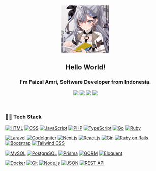 <div align=center>

<img alt="GIF" src="zeta.gif" width="150"  />

## Hello World!

### I'm Faizal Amri, Software Developer from Indonesia.

[![](https://img.shields.io/badge/Website-2D3748?style=flat&logo=About.me&Color=white)](https://profile-snowy.vercel.app)
[![](https://img.shields.io/badge/Gmail-D14836?style=flat&logo=gmail&logoColor=white)](mailto:faizalamri15@gmail.com)
[![](https://img.shields.io/badge/LinkedIn-0077B5?style=flat&logo=linkedin&logoColor=white)](https://www.linkedin.com/in/faizal-amri-47a2541ba)
[![](https://img.shields.io/badge/Instagram-E4405F?style=flat&logo=instagram&logoColor=white)](https://www.instagram.com/faizamr_)

</div>

<br />

### 👨‍💻 Tech Stack

[![HTML](https://img.shields.io/badge/-HTML-E34F26?style=flat&logo=html5&logoColor=white)](https://github.com/lazyaff)
[![CSS](https://img.shields.io/badge/-CSS-1572B6?style=flat&logo=css3&logoColor=white)](https://github.com/lazyaff)
[![JavaScript](https://img.shields.io/badge/-JavaScript-F7DF1E?style=flat&logo=javascript&logoColor=white)](https://github.com/lazyaff)
[![PHP](https://img.shields.io/badge/-PHP-777BB4?style=flat&logo=php&logoColor=white)](https://github.com/lazyaff)
[![TypeScript](https://img.shields.io/badge/-TypeScript-3178C6?style=flat&logo=typescript&logoColor=white)](https://github.com/lazyaff)
[![Go](https://img.shields.io/badge/-Go-00ADD8?style=flat&logo=go&logoColor=white)](https://github.com/lazyaff)
[![Ruby](https://img.shields.io/badge/-Ruby-CC342D?style=flat&logo=ruby&logoColor=white)](https://github.com/lazyaff)

[![Laravel](https://img.shields.io/badge/-Laravel-FF2D20?style=flat&logo=laravel&logoColor=white)](https://github.com/lazyaff)
[![CodeIgniter](https://img.shields.io/badge/-CodeIgniter-EE4623?style=flat&logo=codeigniter&logoColor=white)](https://github.com/lazyaff)
[![Next.js](https://img.shields.io/badge/-Next.js-000000?style=flat&logo=next.js&logoColor=white)](https://github.com/lazyaff)
[![React.js](https://img.shields.io/badge/-React.js-61DAFB?style=flat&logo=react&logoColor=white)](https://github.com/lazyaff)
[![Gin](https://img.shields.io/badge/-Gin-00ACD7?style=flat&logo=go&logoColor=white)](https://github.com/lazyaff)
[![Ruby on Rails](https://img.shields.io/badge/-Ruby_on_Rails-CC342D?style=flat&logo=ruby-on-rails&logoColor=white)](https://github.com/lazyaff)
[![Bootstrap](https://img.shields.io/badge/-Bootstrap-563D7C?style=flat&logo=bootstrap&logoColor=white)](https://github.com/lazyaff)
[![Tailwind CSS](https://img.shields.io/badge/-Tailwind_CSS-38B2AC?style=flat&logo=tailwind-css&logoColor=white)](https://github.com/lazyaff)

[![MySQL](https://img.shields.io/badge/-MySQL-4479A1?style=flat&logo=mysql&logoColor=white)](https://github.com/lazyaff)
[![PostgreSQL](https://img.shields.io/badge/-PostgreSQL-336791?style=flat&logo=postgresql&logoColor=white)](https://github.com/lazyaff)
[![Prisma](https://img.shields.io/badge/-Prisma-2D3748?style=flat&logo=prisma&logoColor=white)](https://github.com/lazyaff)
[![GORM](https://img.shields.io/badge/-GORM-00ADD8?style=flat&logo=go&logoColor=white)](https://github.com/lazyaff)
[![Eloquent](https://img.shields.io/badge/-Eloquent-FF2D20?style=flat&logo=laravel&logoColor=white)](https://github.com/lazyaff)

[![Docker](https://img.shields.io/badge/-Docker-2496ED?style=flat&logo=docker&logoColor=white)](https://github.com/lazyaff)
[![Git](https://img.shields.io/badge/-Git-F05032?style=flat&logo=git&logoColor=white)](https://github.com/lazyaff)
[![Node.js](https://img.shields.io/badge/-Node.js-339933?style=flat&logo=node.js&logoColor=white)](https://github.com/lazyaff)
[![JSON](https://img.shields.io/badge/-JSON-000000?style=flat&logo=json&logoColor=white)](https://github.com/lazyaff)
[![REST API](https://img.shields.io/badge/-REST_API-009688?style=flat&logo=postman&logoColor=white)](https://github.com/lazyaff)

